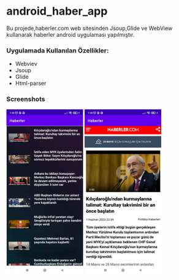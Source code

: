 # android_haber_app
<p> 
Bu projede,haberler.com web sitesinden Jsoup,Glide ve WebView kullanarak haberler android uygulaması yapılmıştır. 
              
### Uygulamada Kullanılan Özellikler:
                    

* Webviev
* Jsoup
* Glide  
* Html-parser  

</p>

### Screenshots
<p>
<a href="https://github.com/BunyaminKiremit/android_haber_app/blob/main/images/1.jpeg" target="_blank">
<img src="https://github.com/BunyaminKiremit/android_haber_app/blob/main/images/1.jpeg" width="200" style="max-width:100%;"></a>
<a href="https://github.com/BunyaminKiremit/android_haber_app/blob/main/images/2.jpeg" target="_blank">
<img src="https://github.com/BunyaminKiremit/android_haber_app/blob/main/images/2.jpeg" width="200" style="max-width:100%;"></a>
</p>

